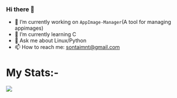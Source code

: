 ### Hi there 👋

- 🔭 I’m currently working on `AppImage-Manager`(A tool for managing appimages)
- 🌱 I’m currently learning C
- 💬 Ask me about Linux/Python
- 📫 How to reach me: sontaimnt@gmail.com

# My Stats:-
  
![](http://github-profile-summary-cards.vercel.app/api/cards/stats?username=sontaimnt&theme=gruvbox)
